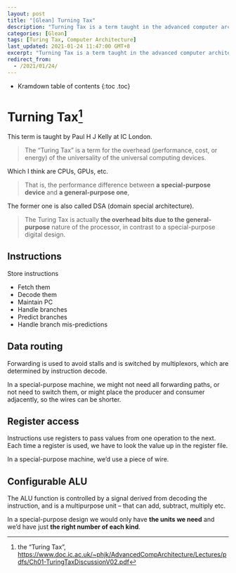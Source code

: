 ```yaml
---
layout: post
title: "[Glean] Turning Tax"
description: "Turning Tax is a term taught in the advanced computer architecture by Paul H J Kelly at IC London. It describes the overhead (performance, cost, or energy) of the universality of the universal computing devices. It can be caused by instructions, data routing, register access and configurable ALU, where we can reduce the Turning Tax."
categories: [Glean]
tags: [Turing Tax, Computer Architecture]
last_updated: 2021-01-24 11:47:00 GMT+8
excerpt: "Turning Tax is a term taught in the advanced computer architecture by Paul H J Kelly at IC London. It describes the overhead (performance, cost, or energy) of the universality of the universal computing devices. It can be caused by instructions, data routing, register access and configurable ALU, where we can reduce the Turning Tax."
redirect_from:
  - /2021/01/24/
---
```


* Kramdown table of contents
{:toc .toc}
# Turning Tax[^1]

This term is taught by Paul H J Kelly at IC London.

> The “Turing Tax” is a term for the overhead (performance, cost, or energy) of the universality of the universal computing devices.

Which I think are CPUs, GPUs, etc. 

> That is, the performance difference between **a special-purpose device** and **a general-purpose one**, 

The former one is also called DSA (domain special architecture).

> The Turing Tax is actually **the overhead bits due to the general-purpose** nature of the processor, in contrast to a special-purpose digital design.

## Instructions

Store instructions 

+ Fetch them
+ Decode them
+ Maintain PC
+ Handle branches
+ Predict branches
+ Handle branch mis-predictions

## Data routing

Forwarding is used to avoid stalls and is switched by multiplexors, which are determined by instruction decode.

In a special-purpose machine, we might not need all forwarding paths, or not need to switch them, or might place the producer and consumer adjacently, so the wires can be shorter.

## Register access

Instructions use registers to pass values from one operation to the next. Each time a register is used, we have to look the value up in the register file.

In a special-purpose machine, we’d use a piece of wire.

## Configurable ALU

The ALU function is controlled by a signal derived from decoding the instruction, and is a multipurpose unit – that can add, subtract, multiply etc.

In a special-purpose design we would only have **the units we need** and we’d have just **the right number of each kind**.

[^1]: the “Turing Tax”, https://www.doc.ic.ac.uk/~phjk/AdvancedCompArchitecture/Lectures/pdfs/Ch01-TuringTaxDiscussionV02.pdf